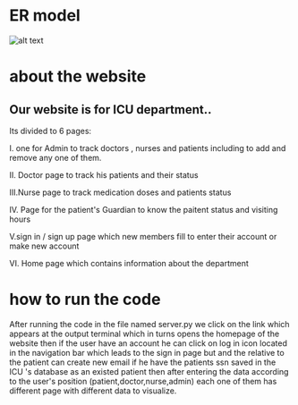 # ER model 
![alt text](https://github.com/Ms850446/icu_project/blob/main/ER1%20(2).png)

# about the website
## Our website is for ICU department..
Its divided to 6 pages: 

I. one for Admin to track doctors , nurses and patients including to add and remove any one of them. 

II. Doctor page to track his patients and their status 

III.Nurse page to track medication doses and patients status

IV. Page for the patient's Guardian to know the paitent status and visiting hours 

V.sign in / sign up page which new members fill to enter their account or make new account 

VI. Home page which contains information about the department

# how to run the code 

After running the code in the file named server.py we click on the link which appears at the output terminal which in turns opens the homepage of the website then if the user have an account he can click on log in icon located in the navigation bar which leads to the sign in page but and the relative to the patient can create new email if he have the patients ssn saved in the ICU 's database as an existed patient then after entering the data according to the user's position (patient,doctor,nurse,admin) each one of them has different page with different data to visualize.
